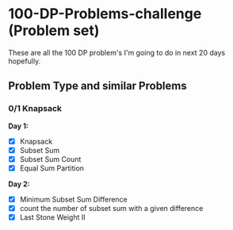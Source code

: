 
# 100-DP-Problems-challenge (Problem set)

These are all the 100 DP problem's I'm going to do in next 20 days hopefully.

## Problem Type and similar Problems
### 0/1 Knapsack  
**Day 1:**
- [x]  Knapsack
- [x]  Subset Sum
- [x]  Subset Sum Count
- [x]  Equal Sum Partition

**Day 2:**
- [x]  Minimum Subset Sum Difference
- [x]  count the number of subset sum with a given difference
- [X]  Last Stone Weight II  
